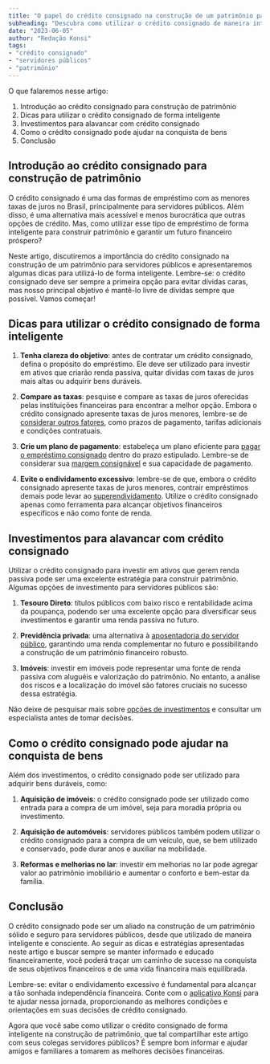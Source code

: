 ```yaml
---
title: "O papel do crédito consignado na construção de um patrimônio para servidores públicos"
subheading: "Descubra como utilizar o crédito consignado de maneira inteligente para criar um patrimônio sólido e garantir seu futuro financeiro."
date: "2023-06-05"
author: "Redação Konsi"
tags:
- "crédito consignado"
- "servidores públicos"
- "patrimônio"
---
```


O que falaremos nesse artigo:

1. Introdução ao crédito consignado para construção de patrimônio
2. Dicas para utilizar o crédito consignado de forma inteligente
3. Investimentos para alavancar com crédito consignado
4. Como o crédito consignado pode ajudar na conquista de bens
5. Conclusão

## Introdução ao crédito consignado para construção de patrimônio

O crédito consignado é uma das formas de empréstimo com as menores taxas de juros no Brasil, principalmente para servidores públicos. Além disso, é uma alternativa mais acessível e menos burocrática que outras opções de crédito. Mas, como utilizar esse tipo de empréstimo de forma inteligente para construir patrimônio e garantir um futuro financeiro próspero?

Neste artigo, discutiremos a importância do crédito consignado na construção de um patrimônio para servidores públicos e apresentaremos algumas dicas para utilizá-lo de forma inteligente. Lembre-se: o crédito consignado deve ser sempre a primeira opção para evitar dívidas caras, mas nosso principal objetivo é mantê-lo livre de dívidas sempre que possível. Vamos começar!

## Dicas para utilizar o crédito consignado de forma inteligente

1. **Tenha clareza do objetivo**: antes de contratar um crédito consignado, defina o propósito do empréstimo. Ele deve ser utilizado para investir em ativos que criarão renda passiva, quitar dívidas com taxas de juros mais altas ou adquirir bens duráveis.

2. **Compare as taxas**: pesquise e compare as taxas de juros oferecidas pelas instituições financeiras para encontrar a melhor opção. Embora o crédito consignado apresente taxas de juros menores, lembre-se de [considerar outros fatores](/7-dicas-para-conseguir-a-menor-taxa-de-juros-no-consignado.md), como prazos de pagamento, tarifas adicionais e condições contratuais.

3. **Crie um plano de pagamento**: estabeleça um plano eficiente para [pagar o empréstimo consignado](/como-elaborar-um-plano-de-pagamento-eficiente-para-o-emprstimo-consignado.md) dentro do prazo estipulado. Lembre-se de considerar sua [margem consignável](/entendendo-a-margem-consignvel-como-planejar-seu-crdito-consignado.md) e sua capacidade de pagamento.

4. **Evite o endividamento excessivo**: lembre-se de que, embora o crédito consignado apresente taxas de juros menores, contrair empréstimos demais pode levar ao [superendividamento](/cuidados-ao-usar-o-crdito-consignado-prevenindo-o-superendividamento.md). Utilize o crédito consignado apenas como ferramenta para alcançar objetivos financeiros específicos e não como fonte de renda.

## Investimentos para alavancar com crédito consignado

Utilizar o crédito consignado para investir em ativos que gerem renda passiva pode ser uma excelente estratégia para construir patrimônio. Algumas opções de investimento para servidores públicos são:

1. **Tesouro Direto**: títulos públicos com baixo risco e rentabilidade acima da poupança, podendo ser uma excelente opção para diversificar seus investimentos e garantir uma renda passiva no futuro.

2. **Previdência privada**: uma alternativa à [aposentadoria do servidor público](/aposentadoria-do-servidor-publico-sp-saiba-mais-sobre-o-reajuste.md), garantindo uma renda complementar no futuro e possibilitando a construção de um patrimônio financeiro robusto.

3. **Imóveis**: investir em imóveis pode representar uma fonte de renda passiva com aluguéis e valorização do patrimônio. No entanto, a análise dos riscos e a localização do imóvel são fatores cruciais no sucesso dessa estratégia.

Não deixe de pesquisar mais sobre [opções de investimentos](/investimento-para-servidores-pblicos-conhecendo-as-melhores-opes.md) e consultar um especialista antes de tomar decisões.

## Como o crédito consignado pode ajudar na conquista de bens

Além dos investimentos, o crédito consignado pode ser utilizado para adquirir bens duráveis, como:

1. **Aquisição de imóveis**: o crédito consignado pode ser utilizado como entrada para a compra de um imóvel, seja para moradia própria ou investimento.

2. **Aquisição de automóveis**: servidores públicos também podem utilizar o crédito consignado para a compra de um veículo, que, se bem utilizado e conservado, pode durar anos e auxiliar na mobilidade.

3. **Reformas e melhorias no lar**: investir em melhorias no lar pode agregar valor ao patrimônio imobiliário e aumentar o conforto e bem-estar da família.

## Conclusão

O crédito consignado pode ser um aliado na construção de um patrimônio sólido e seguro para servidores públicos, desde que utilizado de maneira inteligente e consciente. Ao seguir as dicas e estratégias apresentadas neste artigo e buscar sempre se manter informado e educado financeiramente, você poderá traçar um caminho de sucesso na conquista de seus objetivos financeiros e de uma vida financeira mais equilibrada.

Lembre-se: evitar o endividamento excessivo é fundamental para alcançar a tão sonhada independência financeira. Conte com o [aplicativo Konsi](https://konsi.com.br/download) para te ajudar nessa jornada, proporcionando as melhores condições e orientações em suas decisões de crédito consignado.

Agora que você sabe como utilizar o crédito consignado de forma inteligente na construção de patrimônio, que tal compartilhar este artigo com seus colegas servidores públicos? É sempre bom informar e ajudar amigos e familiares a tomarem as melhores decisões financeiras.